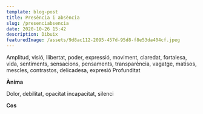 ```yaml
---
template: blog-post
title: Presència i absència
slug: /presenciabsencia
date: 2020-10-26 15:42
description: Dibuix
featuredImage: /assets/9d8ac112-2095-457d-95d8-f8e53da404cf.jpeg
---
```

Amplitud, visió, llibertat, poder, expressió, moviment, claredat, fortalesa, vida, sentiments, sensacions, pensaments, transparència, vagatge, matisos, mescles, contrastos, delicadesa, expresió
Profunditat

**Ànima**

Dolor, debilitat, opacitat incapacitat, silenci

**Cos**